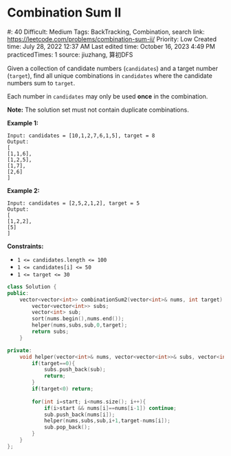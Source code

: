 # Combination Sum II

#: 40
Difficult: Medium
Tags: BackTracking, Combination, search
link: https://leetcode.com/problems/combination-sum-ii/
Priority: Low
Created time: July 28, 2022 12:37 AM
Last edited time: October 16, 2023 4:49 PM
practicedTimes: 1
source: jiuzhang, 算初DFS

Given a collection of candidate numbers (`candidates`) and a target number (`target`), find all unique combinations in `candidates` where the candidate numbers sum to `target`.

Each number in `candidates` may only be used **once** in the combination.

**Note:** The solution set must not contain duplicate combinations.

**Example 1:**

```
Input: candidates = [10,1,2,7,6,1,5], target = 8
Output:
[
[1,1,6],
[1,2,5],
[1,7],
[2,6]
]

```

**Example 2:**

```
Input: candidates = [2,5,2,1,2], target = 5
Output:
[
[1,2,2],
[5]
]

```

**Constraints:**

- `1 <= candidates.length <= 100`
- `1 <= candidates[i] <= 50`
- `1 <= target <= 30`

```cpp
class Solution {
public:
    vector<vector<int>> combinationSum2(vector<int>& nums, int target) {
        vector<vector<int>> subs;
        vector<int> sub;
        sort(nums.begin(),nums.end());
        helper(nums,subs,sub,0,target);
        return subs;
    }

private:    
    void helper(vector<int>& nums, vector<vector<int>>& subs, vector<int>& sub, int start, int target){
        if(target==0){
            subs.push_back(sub);
            return;
        }
        if(target<0) return;
        
        for(int i=start; i<nums.size(); i++){
            if(i>start && nums[i]==nums[i-1]) continue;
            sub.push_back(nums[i]);
            helper(nums,subs,sub,i+1,target-nums[i]);
            sub.pop_back();
        }
    }
};
```